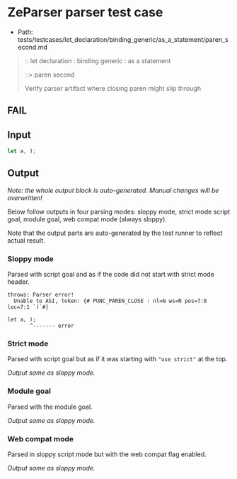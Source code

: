 # ZeParser parser test case

- Path: tests/testcases/let_declaration/binding_generic/as_a_statement/paren_second.md

> :: let declaration : binding generic : as a statement
>
> ::> paren second
>
> Verify parser artifact where closing paren might slip through 

## FAIL

## Input

`````js
let a, );
`````

## Output

_Note: the whole output block is auto-generated. Manual changes will be overwritten!_

Below follow outputs in four parsing modes: sloppy mode, strict mode script goal, module goal, web compat mode (always sloppy).

Note that the output parts are auto-generated by the test runner to reflect actual result.

### Sloppy mode

Parsed with script goal and as if the code did not start with strict mode header.

`````
throws: Parser error!
  Unable to ASI, token: {# PUNC_PAREN_CLOSE : nl=N ws=N pos=7:8 loc=7:1 `)`#}

let a, );
       ^------- error
`````

### Strict mode

Parsed with script goal but as if it was starting with `"use strict"` at the top.

_Output same as sloppy mode._

### Module goal

Parsed with the module goal.

_Output same as sloppy mode._

### Web compat mode

Parsed in sloppy script mode but with the web compat flag enabled.

_Output same as sloppy mode._
